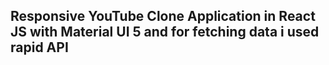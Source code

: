 ## Responsive YouTube Clone Application in React JS with Material UI 5 and for fetching data i used rapid API
